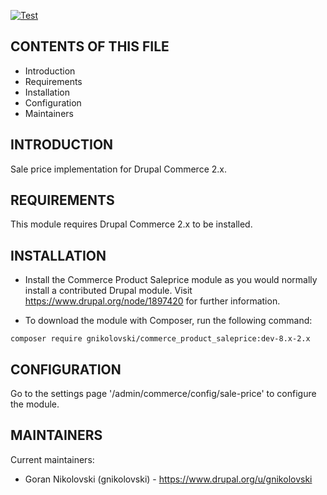 [![Test](https://github.com/gnikolovski/commerce_product_saleprice/actions/workflows/test.yml/badge.svg?branch=8.x-2.x)](https://github.com/gnikolovski/commerce_product_saleprice/actions/workflows/test.yml)

CONTENTS OF THIS FILE
---------------------

 * Introduction
 * Requirements
 * Installation
 * Configuration
 * Maintainers


INTRODUCTION
------------

Sale price implementation for Drupal Commerce 2.x.


REQUIREMENTS
------------

This module requires Drupal Commerce 2.x to be installed.


INSTALLATION
------------

 * Install the Commerce Product Saleprice module as you would normally install a
   contributed Drupal module. Visit https://www.drupal.org/node/1897420 for
   further information.

 * To download the module with Composer, run the following command:

```shell
composer require gnikolovski/commerce_product_saleprice:dev-8.x-2.x
```


CONFIGURATION
-------------

Go to the settings page '/admin/commerce/config/sale-price' to configure the
module.


MAINTAINERS
-----------

Current maintainers:
 * Goran Nikolovski (gnikolovski) - https://www.drupal.org/u/gnikolovski
